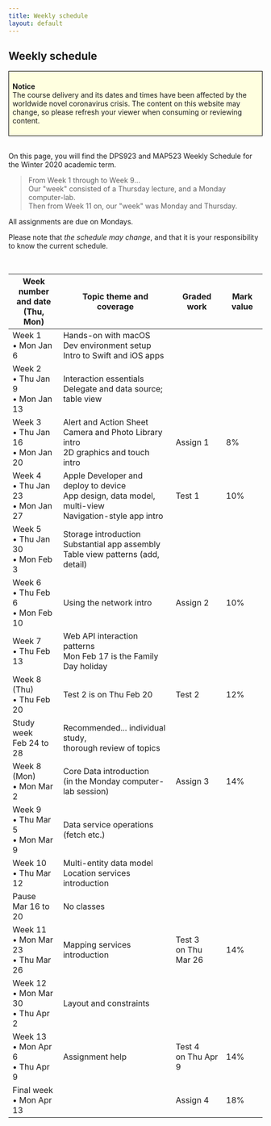 ```yaml
---
title: Weekly schedule
layout: default
---
```


## Weekly schedule

<div style="background-color: lightyellow; border: 1px solid black; padding: 0.5em;">
<p><b>Notice</b><br>The course delivery and its dates and times have been affected by the worldwide novel coronavirus crisis. The content on this website may change, so please refresh your viewer when consuming or reviewing content.</p>
</div>

<br>

On this page, you will find the DPS923 and MAP523 Weekly Schedule for the Winter 2020 academic term.

> From Week 1 through to Week 9...  
> Our "week" consisted of a Thursday lecture, and a Monday computer-lab.  
> Then from Week 11 on, our "week" was Monday and Thursday.

All assignments are due on Mondays.

Please note that *the schedule may change*, and that it is your responsibility to know the current schedule.

<br>

Week number<br>and date<br>(Thu, Mon) | Topic theme and coverage | Graded work | Mark value
--- | --- | --- | ---
Week 1<br>&bull; Mon Jan 6 | Hands-on with macOS<br>Dev environment setup<br>Intro to Swift and iOS apps | |
Week 2<br>&bull; Thu Jan 9<br>&bull; Mon Jan 13 | Interaction essentials<br>Delegate and data source; table view | |
Week 3<br>&bull; Thu Jan 16<br>&bull; Mon Jan 20 | Alert and Action Sheet<br>Camera and Photo Library intro<br>2D graphics and touch intro | Assign 1| 8%
Week 4<br>&bull; Thu Jan 23<br>&bull; Mon Jan 27 | Apple Developer and deploy to device<br>App design, data model, multi-view<br>Navigation-style app intro | Test 1 | 10%
Week 5<br>&bull; Thu Jan 30<br>&bull; Mon Feb 3 | Storage introduction<br>Substantial app assembly<br>Table view patterns (add, detail) | | 
Week 6<br>&bull; Thu Feb 6<br>&bull; Mon Feb 10 | Using the network intro | Assign 2 | 10%
Week 7<br>&bull; Thu Feb 13 | Web API interaction patterns<br>Mon Feb 17 is the Family Day holiday | | 
Week 8 (Thu)<br>&bull; Thu Feb 20 | Test 2 is on Thu Feb 20 | Test 2 | 12%
Study week<br>Feb 24 to 28 | Recommended... individual study,<br>thorough review of topics | |
Week 8 (Mon)<br>&bull; Mon Mar 2 | Core Data introduction<br>(in the Monday computer-lab session) | Assign 3 | 14% | 
Week 9<br>&bull; Thu Mar 5<br>&bull; Mon Mar 9 | Data service operations (fetch etc.) | |
Week 10<br>&bull; Thu Mar 12 | Multi-entity data model<br>Location services introduction | | 
Pause<br>Mar 16 to 20 | No classes | | 
Week 11<br>&bull; Mon Mar 23<br>&bull; Thu Mar 26 | Mapping services introduction | Test 3<br>on Thu Mar 26 | 14%
Week 12<br>&bull; Mon Mar 30<br>&bull; Thu Apr 2 | Layout and constraints | | 
Week 13<br>&bull; Mon Apr 6<br>&bull; Thu Apr 9 | Assignment help | Test 4<br>on Thu Apr 9 | 14% | 
Final week<br>&bull; Mon Apr 13 | | Assign 4 | 18% | 

<br>
